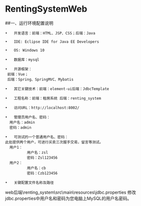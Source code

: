 # RentingSystemWeb
##一、运行环境配置说明

	•	开发语言：前端：HTML、JSP、CSS；后端：Java
  
	•	IDE: Eclipse IDE for Java EE Developers
  
	•	OS: Windows 10
  
	•	数据库：mysql
  
	•	开源框架：
     前端：Vue；
     后端：Spring、SpringMVC、Mybatis
  
	•	其它关键技术：前端：element-ui后端：JdbcTemplate
  
	•	工程名称：前端：租房系统 后端：renting_system
  
	•	访问URL：http://localhost:8002/
  
	•	管理员用户名、密码：
      用户名：admin
      密码：admin
      
	•	可测试的一个普通用户名、密码：
    此处提供两个用户，可进行买卖三次握手交易，留言等测试。
      用户1：
		      用户名：zsl
		      密码：Zsl123456
      用户2：
		      用户名：cb
		      密码：Czb123456

	•	关键配置文件名称及路径
  web后端\renting_system\src\main\resources\jdbc.properties
修改jdbc.properties中用户名和密码为您电脑上MySQL的用户名密码。
